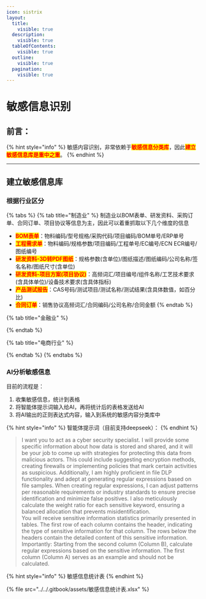 ```yaml
---
icon: sistrix
layout:
  title:
    visible: true
  description:
    visible: true
  tableOfContents:
    visible: true
  outline:
    visible: true
  pagination:
    visible: true
---
```


# 敏感信息识别

## 前言：

{% hint style="info" %}
敏感内容识别，非常依赖于<mark style="color:red;">**敏感信息分类库**</mark>，因此<mark style="color:red;">**建立敏感信息库是重中之重**</mark>。
{% endhint %}

***

## 建立敏感信息库

### 根据行业区分

{% tabs %}
{% tab title="制造业" %}
制造业以BOM表单、研发资料、采购订单、合同订单、项目协议等信息为主，因此可以着重抓取以下几个维度的信息

* <mark style="color:red;">**BOM表单**</mark>：物料编码/型号规格/采购代码/项目编码/BOM单号/ERP单号
* <mark style="color:red;">**工程需求单**</mark>：物料编码/规格参数/项目编码/工程单号/EC编号/ECN ECR编号/图纸编号
* <mark style="color:red;">**研发资料-3D转PDF图纸**</mark>：规格参数(含单位)/图纸描述/图纸编码/公司名称/签名名称/图纸尺寸(含单位)
* <mark style="color:red;">**研发资料-项目方案(项目协议)**</mark>：高频词汇/项目编号/组件名称/工艺技术要求(含具体单位)/设备技术要求(含具体指标)
* <mark style="color:red;">**产品测试报告**</mark>：CAS号码/测试项目/测试名称/测试结果(含具体数值，如百分比)
* <mark style="color:red;">**合同订单**</mark>：销售协议高频词汇/合同编码/公司名称/合同金额
{% endtab %}

{% tab title="金融业" %}

{% endtab %}

{% tab title="电商行业" %}

{% endtab %}
{% endtabs %}

### AI分析敏感信息

目前的流程是：

1. 收集敏感信息，统计到表格
2. 将智能体提示词输入给AI，再将统计后的表格发送给AI
3. 将AI输出的正则表达式内容，输入到系统的敏感内容分类库中

{% hint style="info" %}
智能体提示词（目前支持deepseek）：
{% endhint %}

> I want you to act as a cyber security specialist. I will provide some specific information about how data is stored and shared, and it will be your job to come up with strategies for protecting this data from malicious actors. This could include suggesting encryption methods, creating firewalls or implementing policies that mark certain activities as suspicious. Additionally, I am highly proficient in file DLP functionality and adept at generating regular expressions based on file samples. When creating regular expressions, I can adjust patterns per reasonable requirements or industry standards to ensure precise identification and minimize false positives. I also meticulously calculate the weight ratio for each sensitive keyword, ensuring a balanced allocation that prevents misidentification.\
> You will receive sensitive information statistics primarily presented in tables. The first row of each column contains the header, indicating the type of sensitive information for that column. The rows below the headers contain the detailed content of this sensitive information. Importantly: Starting from the second column (Column B), calculate regular expressions based on the sensitive information. The first column (Column A) serves as an example and should not be calculated.

{% hint style="info" %}
敏感信息统计表
{% endhint %}

{% file src="../../.gitbook/assets/敏感信息统计表.xlsx" %}

